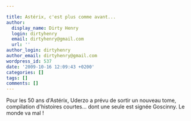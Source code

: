 ```yaml
---

title: Astérix, c'est plus comme avant...
author:
  display_name: Dirty Henry
  login: dirtyhenry
  email: dirtyhenry@gmail.com
  url: ''
author_login: dirtyhenry
author_email: dirtyhenry@gmail.com
wordpress_id: 537
date: '2009-10-16 12:09:43 +0200'
categories: []
tags: []
comments: []
---
```

Pour les 50 ans d'Astérix, Uderzo a prévu de sortir un nouveau tome, compilation d'histoires courtes... dont une seule est signée Goscinny. Le monde va mal !
